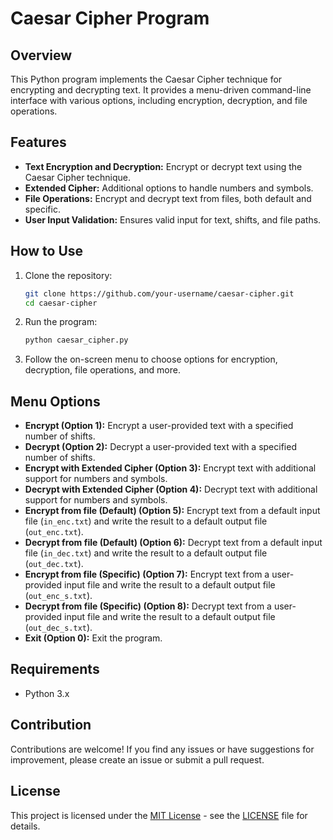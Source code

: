 # Caesar Cipher Program

## Overview

This Python program implements the Caesar Cipher technique for encrypting and decrypting text. It provides a menu-driven command-line interface with various options, including encryption, decryption, and file operations.

## Features

- **Text Encryption and Decryption:** Encrypt or decrypt text using the Caesar Cipher technique.
- **Extended Cipher:** Additional options to handle numbers and symbols.
- **File Operations:** Encrypt and decrypt text from files, both default and specific.
- **User Input Validation:** Ensures valid input for text, shifts, and file paths.

## How to Use

1. Clone the repository:

    ```bash
    git clone https://github.com/your-username/caesar-cipher.git
    cd caesar-cipher
    ```

2. Run the program:

    ```bash
    python caesar_cipher.py
    ```

3. Follow the on-screen menu to choose options for encryption, decryption, file operations, and more.

## Menu Options

- **Encrypt (Option 1):** Encrypt a user-provided text with a specified number of shifts.
- **Decrypt (Option 2):** Decrypt a user-provided text with a specified number of shifts.
- **Encrypt with Extended Cipher (Option 3):** Encrypt text with additional support for numbers and symbols.
- **Decrypt with Extended Cipher (Option 4):** Decrypt text with additional support for numbers and symbols.
- **Encrypt from file (Default) (Option 5):** Encrypt text from a default input file (`in_enc.txt`) and write the result to a default output file (`out_enc.txt`).
- **Decrypt from file (Default) (Option 6):** Decrypt text from a default input file (`in_dec.txt`) and write the result to a default output file (`out_dec.txt`).
- **Encrypt from file (Specific) (Option 7):** Encrypt text from a user-provided input file and write the result to a default output file (`out_enc_s.txt`).
- **Decrypt from file (Specific) (Option 8):** Decrypt text from a user-provided input file and write the result to a default output file (`out_dec_s.txt`).
- **Exit (Option 0):** Exit the program.

## Requirements

- Python 3.x

## Contribution

Contributions are welcome! If you find any issues or have suggestions for improvement, please create an issue or submit a pull request.

## License

This project is licensed under the [MIT License](LICENSE.txt) - see the [LICENSE](LICENSE.txt) file for details.
